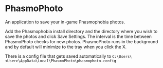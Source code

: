 # PhasmoPhoto
An application to save your in-game Phasmophobia photos.

Add the Phasmophobia install directory and the directory where you wish to save the photos and click Save Settings.
The interval is the time between PhasmoPhoto checks for new photos.
PhasmoPhoto runs in the background and by default will minimize to the tray when you click the X. 

There is a config file that gets saved automatically to `C:\Users\<User>\AppData\Local\PhasmoPhoto\phasmophoto.config`